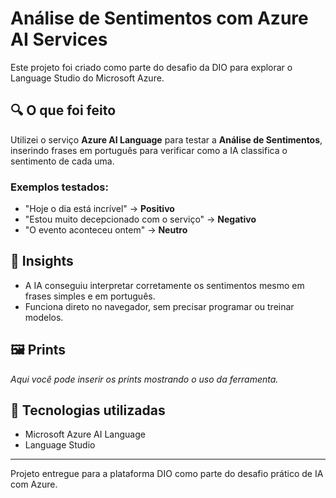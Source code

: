 # Análise de Sentimentos com Azure AI Services

Este projeto foi criado como parte do desafio da DIO para explorar o Language Studio do Microsoft Azure.

## 🔍 O que foi feito

Utilizei o serviço **Azure AI Language** para testar a **Análise de Sentimentos**, inserindo frases em português para verificar como a IA classifica o sentimento de cada uma.

### Exemplos testados:
- "Hoje o dia está incrível" → **Positivo**
- "Estou muito decepcionado com o serviço" → **Negativo**
- "O evento aconteceu ontem" → **Neutro**

## 🧠 Insights

- A IA conseguiu interpretar corretamente os sentimentos mesmo em frases simples e em português.
- Funciona direto no navegador, sem precisar programar ou treinar modelos.

## 🖼️ Prints

_Aqui você pode inserir os prints mostrando o uso da ferramenta._

## 🚀 Tecnologias utilizadas

- Microsoft Azure AI Language
- Language Studio

---

Projeto entregue para a plataforma DIO como parte do desafio prático de IA com Azure.
